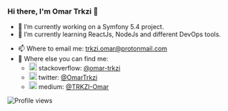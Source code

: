 ### Hi there, I'm Omar Trkzi 👋

<!--
**Trkzi-Omar/Trkzi-Omar** is a ✨ _special_ ✨ repository because its `README.md` (this file) appears on your GitHub profile.

Here are some ideas to get you started:
-->
- 🔭 I’m currently working on a Symfony 5.4 project.
- 🌱 I’m currently learning ReactJs, NodeJs and different DevOps tools.
<!--- 👯 I’m looking to collaborate on ...
- 🤔 I’m looking for help with ...
- 💬 Ask me about ...
-->
- 📫 Where to email me: trkzi.omar@protonmail.com
- 🔗 Where else you can find me: 
  - <img src="https://upload.wikimedia.org/wikipedia/commons/e/ef/Stack_Overflow_icon.svg" width="18"> stackoverflow: [@omar-trkzi](https://stackoverflow.com/users/15553442/omar-trkzi)
  - <img src="https://upload.wikimedia.org/wikipedia/sco/9/9f/Twitter_bird_logo_2012.svg" width="18"> twitter: [@OmarTrkzi](https://twitter.com/OmarTrkzi)
  - <img src="https://upload.wikimedia.org/wikipedia/commons/e/ec/Medium_logo_Monogram.svg" width="18"> medium: [@TRKZI-Omar](https://medium.com/@TRKZI-Omar)
<!--- 
- ⚡ Fun fact: ...
-->

![Profile views](https://gpvc.arturio.dev/trkzi-omar)
